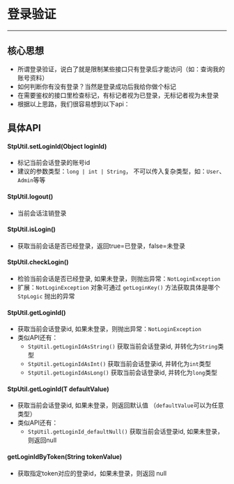 # 登录验证
--- 


## 核心思想

- 所谓登录验证，说白了就是限制某些接口只有登录后才能访问（如：查询我的账号资料）
- 如何判断你有没有登录？当然是登录成功后我给你做个标记
- 在需要鉴权的接口里检查标记，有标记者视为已登录，无标记者视为未登录
- 根据以上思路，我们很容易想到以下api：


## 具体API

#### StpUtil.setLoginId(Object loginId)
- 标记当前会话登录的账号id
- 建议的参数类型：`long | int | String`， 不可以传入复杂类型，如：`User`、`Admin`等等

#### StpUtil.logout()
- 当前会话注销登录 

#### StpUtil.isLogin()
- 获取当前会话是否已经登录，返回true=已登录，false=未登录

#### StpUtil.checkLogin()
- 检验当前会话是否已经登录, 如果未登录，则抛出异常：`NotLoginException`
- 扩展：`NotLoginException` 对象可通过 `getLoginKey()` 方法获取具体是哪个 `StpLogic` 抛出的异常

#### StpUtil.getLoginId()
- 获取当前会话登录id, 如果未登录，则抛出异常：`NotLoginException`
- 类似API还有：
	- `StpUtil.getLoginIdAsString()`		获取当前会话登录id, 并转化为`String`类型
	- `StpUtil.getLoginIdAsInt()`		获取当前会话登录id, 并转化为`int`类型
	- `StpUtil.getLoginIdAsLong()`		获取当前会话登录id, 并转化为`long`类型

#### StpUtil.getLoginId(T defaultValue)
- 获取当前会话登录id, 如果未登录，则返回默认值 （`defaultValue`可以为任意类型）
- 类似API还有：
	- `StpUtil.getLoginId_defaultNull()`		获取当前会话登录id, 如果未登录，则返回null 

#### getLoginIdByToken(String tokenValue)
- 获取指定token对应的登录id，如果未登录，则返回 null


